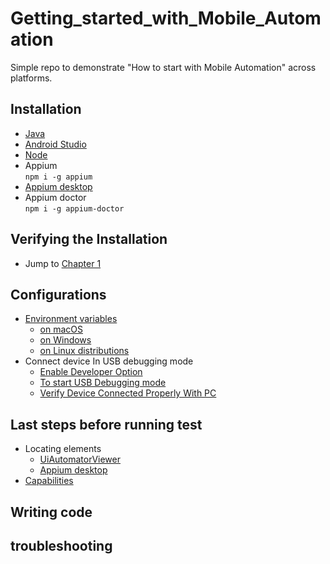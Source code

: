 # Getting_started_with_Mobile_Automation
Simple repo to demonstrate "How to start with Mobile Automation" across platforms. 

## Installation
- [Java](https://www.oracle.com/technetwork/java/javase/downloads/jdk8-downloads-2133151.html)
- [Android Studio](https://developer.android.com/studio)
- [Node](https://nodejs.org/en/download/)
- Appium  
   ``npm i -g appium``
- [Appium desktop](https://github.com/appium/appium-desktop/releases/tag/v1.13.0)
- Appium doctor  
   ``npm i -g appium-doctor``

## Verifying the Installation
- Jump to [Chapter 1](https://github.com/thenishant/Getting_started_with_Mobile_Automation/tree/master/chapter%201) 

## Configurations
- [Environment variables](https://github.com/thenishant/Getting_started_with_Mobile_Automation/blob/master/chapter%202/README.md)
   - [on macOS](https://github.com/thenishant/Getting_started_with_Mobile_Automation/blob/master/chapter%202/README.md#on%20macOS)
   - [on Windows](https://github.com/thenishant/Getting_started_with_Mobile_Automation/blob/master/chapter%202/README.md#on%20Windows)
   - [on Linux distributions](https://github.com/thenishant/Getting_started_with_Mobile_Automation/blob/master/chapter%202/README.md#on%20Linux%20distributions)
- Connect device In USB debugging mode  
   - [Enable Developer Option](https://github.com/thenishant/Getting_started_with_Mobile_Automation/blob/master/chapter%202/README.md#Enable%20Developer%20Option)
   - [To start USB Debugging mode](https://github.com/thenishant/Getting_started_with_Mobile_Automation/blob/master/chapter%202/README.md#TostartUSBDebuggingmode)
   - [Verify Device Connected Properly With PC](https://github.com/thenishant/Getting_started_with_Mobile_Automation/blob/master/chapter%202/README.md#To%20start%20USB%20Debugging%20mode)

## Last steps before running test
- Locating elements 
    - [UiAutomatorViewer](https://github.com/thenishant/Getting_started_with_Mobile_Automation/blob/master/chapter%203/README.md#Locating%20elements%20using%20UIAutomatorViewer)
    - [Appium desktop](https://github.com/thenishant/Getting_started_with_Mobile_Automation/blob/master/chapter%203/README.md#Appium%20Desktop)
- [Capabilities](https://github.com/thenishant/Getting_started_with_Mobile_Automation/blob/master/chapter%203/README.md#Desired%20Capabilities)

## Writing code

## troubleshooting